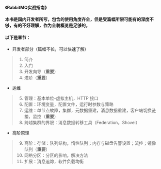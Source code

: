 #### 《RabbitMQ实战指南》  
#### 本书是国内开发者所写，包含的使用角度齐全，但是受篇幅所限可能有的深度不够，有的不好理解，作为全貌概览是足够的。  
#### 以下是章节：  
+ 开发者部分（篇幅不长，可以快速了解）  
> 1. 简介  
> 2. 入门  
> 3. 开发向导（<B>重要</B>）  
> 4. 进阶（<B>重要</B>）  
- 运维  
> 5. 管理：基本单位-虚拟主机，HTTP 接口  
> 6. 配置：环境变量，配置文件，运行时参数与策略  
> 7. 运维：单节点故障，集群，元数据重建，消息数据重建，客户端切换链接，监控（<B>重要</B>）     
> 8. 跨越集群的界限：消息数据转移工具（Federation，Shovel）
+ 高阶原理  
> 9. 高阶：存储：队列结构，惰性队列；内存与磁盘告警设置；流控；镜像队列（<B>重要</B>）  
> 10. 网络分区：分区的影响，解决方法  
> 11. 扩展：消息追踪，软件负载均衡    
